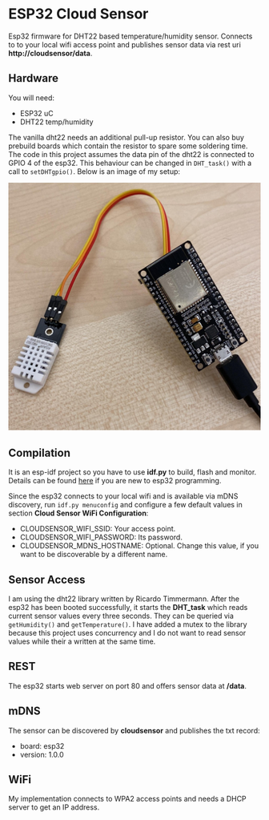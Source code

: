 # ESP32 Cloud Sensor
Esp32 firmware for DHT22 based temperature/humidity sensor.
Connects to to your local wifi access point and publishes
sensor data via rest uri __http://cloudsensor/data__. 

## Hardware
You will need:

* ESP32 uC
* DHT22 temp/humidity

The vanilla dht22 needs an additional pull-up resistor. You can also buy
prebuild boards which contain the resistor to spare some soldering time.
The code in this project assumes the data pin of the dht22 is connected
to GPIO 4 of the esp32. This behaviour can be changed in `DHT_task()`
with a call to `setDHTgpio()`. Below is an image of my setup:

![ESP32 and DHT22](esp.jpg "ESP32 and DHT22")

## Compilation
It is an esp-idf project so you have to use __idf.py__ to
build, flash and monitor. Details can be found 
[here](https://docs.espressif.com/projects/esp-idf/en/latest/esp32/get-started/linux-macos-setup.html#get-started-linux-macos-first-steps)
if you are new to esp32 programming. 

Since the esp32 connects to your local wifi and is available via mDNS
discovery, run `idf.py menuconfig` and configure a few default
values in section __Cloud Sensor WiFi Configuration__:

* CLOUDSENSOR_WIFI_SSID: Your access point.
* CLOUDSENSOR_WIFI_PASSWORD: Its password.
* CLOUDSENSOR_MDNS_HOSTNAME: Optional. Change this value, if you want to be discoverable by a different name.

## Sensor Access
I am using the dht22 library written by Ricardo Timmermann. 
After the esp32 has been booted successfully, it starts the
__DHT_task__ which reads current sensor values every three
seconds. They can be queried via `getHumidity()` and
`getTemperature()`. I have added a mutex to the library because
this project uses concurrency and I do not want to read sensor values
while their a written at the same time. 

## REST
The esp32 starts web server on port 80 and offers sensor
data at __/data__.

## mDNS
The sensor can be discovered by __cloudsensor__ and publishes the txt record:

* board: esp32
* version: 1.0.0

## WiFi
My implementation connects to WPA2 access points and needs a
DHCP server to get an IP address.